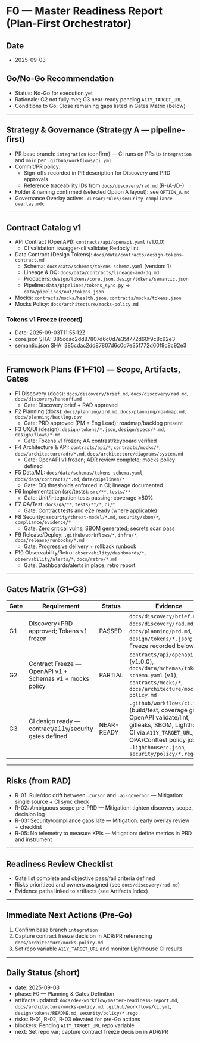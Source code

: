 # F0 — Master Readiness Report (Plan-First Orchestrator)

## Date
- 2025-09-03

## Go/No-Go Recommendation
- Status: No-Go for execution yet
- Rationale: G2 not fully met; G3 near-ready pending `A11Y_TARGET_URL`
- Conditions to Go: Close remaining gaps listed in Gates Matrix (below)

---

## Strategy & Governance (Strategy A — pipeline-first)
- PR base branch: `integration` (confirm) — CI runs on PRs to `integration` and `main` per `.github/workflows/ci.yml`
- Commit/PR policy:
  - Sign-offs recorded in PR description for Discovery and PRD approvals
  - Reference traceability IDs from `docs/discovery/rad.md` (R-/A-/D-)
- Folder & naming confirmed (selected Option A layout): see `OPTION_A.md`
- Governance Overlay active: `.cursor/rules/security-compliance-overlay.mdc`

---

## Contract Catalog v1
- API Contract (OpenAPI): `contracts/api/openapi.yaml` (v1.0.0)
  - CI validation: swagger-cli validate; Redocly lint
- Data Contract (Design Tokens): `docs/data/contracts/design-tokens-contract.md`
  - Schema: `docs/data/schemas/tokens-schema.yaml` (version: 1)
  - Lineage & DQ: `docs/data/contracts/lineage-and-dq.md`
  - Producers: `design/tokens/core.json`, `design/tokens/semantic.json`
  - Pipeline: `data/pipelines/tokens_sync.py` → `data/pipelines/out/tokens.json`
- Mocks: `contracts/mocks/health.json`, `contracts/mocks/tokens.json`
- Mocks Policy: `docs/architecture/mocks-policy.md`

### Tokens v1 Freeze (record)
- Date: 2025-09-03T11:55:12Z
- core.json SHA: 385cdac2dd87807d6c0d7e35f772d60f9c8c92e3
- semantic.json SHA: 385cdac2dd87807d6c0d7e35f772d60f9c8c92e3

---

## Framework Plans (F1–F10) — Scope, Artifacts, Gates
- F1 Discovery (docs): `docs/discovery/brief.md`, `docs/discovery/rad.md`, `docs/discovery/handoff.md`
  - Gate: Discovery brief + RAD approved
- F2 Planning (docs): `docs/planning/prd.md`, `docs/planning/roadmap.md`, `docs/planning/backlog.csv`
  - Gate: PRD approved (PM + Eng Lead); roadmap/backlog present
- F3 UX/UI (design): `design/tokens/*.json`, `design/specs/*.md`, `design/flows/*.md`
  - Gate: Tokens v1 frozen; AA contrast/keyboard verified
- F4 Architecture & API: `contracts/api/*`, `contracts/mocks/*`, `docs/architecture/adr/*.md`, `docs/architecture/diagrams/system.md`
  - Gate: OpenAPI v1 frozen; ADR review complete; mocks policy defined
- F5 Data/ML: `docs/data/schemas/tokens-schema.yaml`, `docs/data/contracts/*.md`, `data/pipelines/*`
  - Gate: DQ thresholds enforced in CI; lineage documented
- F6 Implementation (src/tests): `src/**`, `tests/**`
  - Gate: Unit/integration tests passing; coverage ≥80%
- F7 QA/Test: `docs/qa/**`, `tests/**/*`, `ci/*`
  - Gate: Contract tests and e2e ready (where applicable)
- F8 Security: `security/threat-model/*.md`, `security/sbom/*`, `compliance/evidence/*`
  - Gate: Zero critical vulns; SBOM generated; secrets scan pass
- F9 Release/Deploy: `.github/workflows/*`, `infra/*`, `docs/release/runbooks/*.md`
  - Gate: Progressive delivery + rollback runbook
- F10 Observability/Retro: `observability/dashboards/*`, `observability/alerts/*`, `docs/retro/*.md`
  - Gate: Dashboards/alerts in place; retro report

---

## Gates Matrix (G1–G3)
| Gate | Requirement | Status | Evidence | Gaps | Owner | Next Action |
|---|---|---|---|---|---|---|
| G1 | Discovery+PRD approved; Tokens v1 frozen | PASSED | `docs/discovery/brief.md`, `docs/discovery/rad.md`, `docs/planning/prd.md`, `design/tokens/*.json`; Freeze recorded below | None | PM, Eng Lead, UX | None |
| G2 | Contract Freeze — OpenAPI v1 + Schemas v1 + mocks policy | PARTIAL | `contracts/api/openapi.yaml` (v1.0.0), `docs/data/schemas/tokens-schema.yaml` (v1), `contracts/mocks/*`, `docs/architecture/mocks-policy.md` | Formal “freeze” decision missing | Eng Lead, Arch | Capture freeze decision in ADR/PR |
| G3 | CI design ready — contract/a11y/security gates defined | NEAR-READY | `.github/workflows/ci.yml` (build/test, coverage gate, OpenAPI validate/lint, gitleaks, SBOM, Lighthouse CI via `A11Y_TARGET_URL`, OPA/Conftest policy job), `.lighthouserc.json`, `security/policy/*.rego` | Repo var `A11Y_TARGET_URL` not set | DevOps, QA | Set `A11Y_TARGET_URL` and monitor LHCI |

---

## Risks (from RAD)
- R-01: Rule/doc drift between `.cursor` and `.ai-governor` — Mitigation: single source + CI sync check
- R-02: Ambiguous scope pre-PRD — Mitigation: tighten discovery scope, decision log
- R-03: Security/compliance gaps late — Mitigation: early overlay review + checklist
- R-05: No telemetry to measure KPIs — Mitigation: define metrics in PRD and instrument

---

## Readiness Review Checklist
- Gate list complete and objective pass/fail criteria defined
- Risks prioritized and owners assigned (see `docs/discovery/rad.md`)
- Evidence paths linked to artifacts (see Artifacts Index)

---

## Immediate Next Actions (Pre-Go)
1) Confirm base branch `integration`
2) Capture contract freeze decision in ADR/PR referencing `docs/architecture/mocks-policy.md`
3) Set repo variable `A11Y_TARGET_URL` and monitor Lighthouse CI results

---

## Daily Status (short)
- date: 2025-09-03
- phase: F0 — Planning & Gates Definition
- artifacts updated: `docs/dev-workflow/master-readiness-report.md`, `docs/architecture/mocks-policy.md`, `.github/workflows/ci.yml`, `design/tokens/README.md`, `security/policy/*.rego`
- risks: R-01, R-02, R-03 elevated for pre-Go actions
- blockers: Pending `A11Y_TARGET_URL` repo variable
- next: Set repo var; capture contract freeze decision in ADR/PR